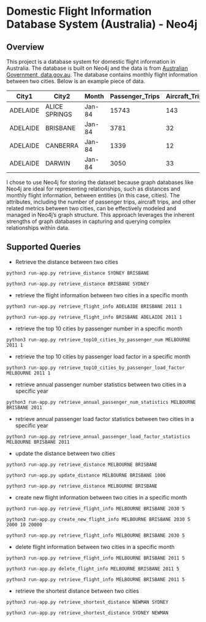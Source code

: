 # Domestic Flight Information Database System (Australia) - Neo4j

## Overview
This project is a database system for domestic flight information in Australia. The database is built on Neo4j and the data is from [Australian Government, data.gov.au](https://data.gov.au/data/dataset/c5029f2a-39b3-4aef-8ae1-73e7962f6170/resource/677d307f-6a1f-4de4-9b85-5e1aa7074423/download/dom_citypairs_web.csv). The database contains monthly flight information between two cities. Below is an example piece of data.

| City1    | City2        | Month | Passenger_Trips | Aircraft_Trips | Passenger_Load_Factor | Distance_GC_km | RPKs     | ASKs     | Seats | Year | Month_num |
|----------|--------------|-------|-----------------|----------------|-----------------------|----------------|----------|----------|-------|------|-----------|
| ADELAIDE | ALICE SPRINGS| Jan-84| 15743           | 143            | 81.8                  | 1316           | 20717788 | 25327369 | 19246 | 1984 | 1         |
| ADELAIDE | BRISBANE     | Jan-84| 3781            | 32             | 89.8                  | 1622           | 6132782  | 6829379  | 4210  | 1984 | 1         |
| ADELAIDE | CANBERRA     | Jan-84| 1339            | 12             | 94.7                  | 972            | 1301508  | 1374348  | 1414  | 1984 | 1         |
| ADELAIDE | DARWIN       | Jan-84| 3050            | 33             | 66.8                  | 2619           | 7987950  | 11958009 | 4566  | 1984 | 1         |


I chose to use Neo4j for storing the dataset because graph databases like Neo4j are ideal for representing relationships, such as distances and monthly flight information, between entities (in this case, cities). The attributes, including the number of passenger trips, aircraft trips, and other related metrics between two cities, can be effectively modeled and managed in Neo4j’s graph structure. This approach leverages the inherent strengths of graph databases in capturing and querying complex relationships within data.

## Supported Queries
- Retrieve the distance between two cities

`python3 run-app.py retrieve_distance SYDNEY BRISBANE`

`python3 run-app.py retrieve_distance BRISBANE SYDNEY`

- retrieve the flight information between two cities in a specific month

`python3 run-app.py retrieve_flight_info ADELAIDE BRISBANE 2011 1`

`python3 run-app.py retrieve_flight_info BRISBANE ADELAIDE 2011 1`

- retrieve the top 10 cities by passenger number in a specific month

`python3 run-app.py retrieve_top10_cities_by_passenger_num MELBOURNE 2011 1`

- retrieve the top 10 cities by passenger load factor in a specific month

`python3 run-app.py retrieve_top10_cities_by_passenger_load_factor MELBOURNE 2011 1`

- retrieve annual passenger number statistics between two cities in a specific year

`python3 run-app.py retrieve_annual_passenger_num_statistics MELBOURNE BRISBANE 2011`

- retrieve annual passenger load factor statistics between two cities in a specific year

`python3 run-app.py retrieve_annual_passenger_load_factor_statistics MELBOURNE BRISBANE 2011`

- update the distance between two cities

`python3 run-app.py retrieve_distance MELBOURNE BRISBANE`

`python3 run-app.py update_distance MELBOURNE BRISBANE 1000`

`python3 run-app.py retrieve_distance MELBOURNE BRISBANE`

- create new flight information between two cities in a specific month

`python3 run-app.py retrieve_flight_info MELBOURNE BRISBANE 2030 5`

`python3 run-app.py create_new_flight_info MELBOURNE BRISBANE 2030 5 2000 10 20000`

`python3 run-app.py retrieve_flight_info MELBOURNE BRISBANE 2030 5`

- delete flight information between two cities in a specific month

`python3 run-app.py retrieve_flight_info MELBOURNE BRISBANE 2011 5`

`python3 run-app.py delete_flight_info MELBOURNE BRISBANE 2011 5`

`python3 run-app.py retrieve_flight_info MELBOURNE BRISBANE 2011 5`

- retrieve the shortest distance between two cities

`python3 run-app.py retrieve_shortest_distance NEWMAN SYDNEY`

`python3 run-app.py retrieve_shortest_distance SYDNEY NEWMAN`
